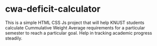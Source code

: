 # cwa-deficit-calculator 
This is a simple HTML CSS Js project that will help KNUST students calculate Cummulative Weight Average requirements 
for a particular semester to reach a particular goal. Help in tracking academic progress steadily.
